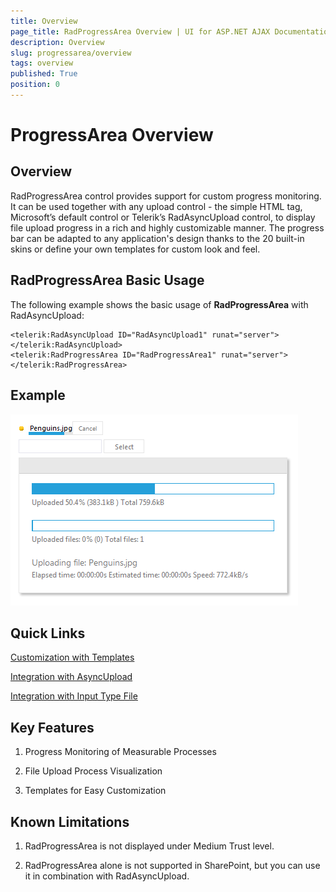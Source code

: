 ```yaml
---
title: Overview
page_title: RadProgressArea Overview | UI for ASP.NET AJAX Documentation
description: Overview
slug: progressarea/overview
tags: overview
published: True
position: 0
---
```


# ProgressArea Overview



## Overview

RadProgressArea control provides support for custom progress monitoring. It can be used together with any upload control - the simple HTML tag, Microsoft’s default control or Telerik’s RadAsyncUpload control, to display file upload progress in a rich and highly customizable manner. The progress bar can be adapted to any application's design thanks to the 20 built-in skins or define your own templates for custom look and feel.

## RadProgressArea Basic Usage

The following example shows the basic usage of **RadProgressArea** with RadAsyncUpload:

````ASPNET
<telerik:RadAsyncUpload ID="RadAsyncUpload1" runat="server"></telerik:RadAsyncUpload>
<telerik:RadProgressArea ID="RadProgressArea1" runat="server"></telerik:RadProgressArea>			
````



## Example
![progress-area](images/progress_area.png)

## Quick Links

[Customization with Templates](http://demos.telerik.com/aspnet-ajax/progressarea/examples/progresstemplate/defaultcs.aspx)

[Integration with AsyncUpload](http://demos.telerik.com/aspnet-ajax/progressarea/examples/asyncuploadintegration/defaultcs.aspx)

[Integration with Input Type File](http://demos.telerik.com/aspnet-ajax/progressarea/examples/inputtypefileintegration/defaultcs.aspx)

## Key Features

1. Progress Monitoring of Measurable Processes

2. File Upload Process Visualization

3. Templates for Easy Customization

## Known Limitations

1. RadProgressArea is not displayed under Medium Trust level.

2. RadProgressArea alone is not supported in SharePoint, but you can use it in combination with RadAsyncUpload.
